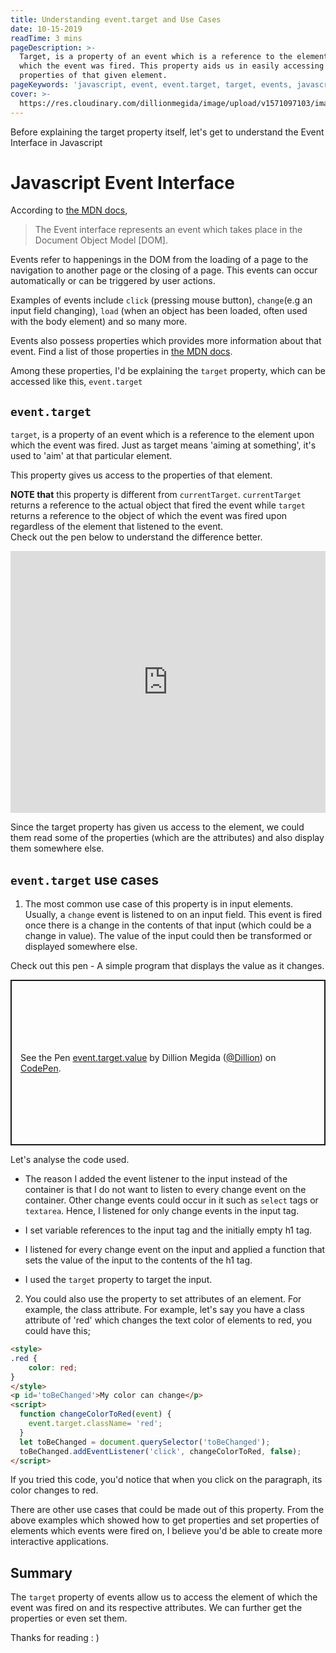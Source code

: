 ```yaml
---
title: Understanding event.target and Use Cases
date: 10-15-2019
readTime: 3 mins
pageDescription: >-
  Target, is a property of an event which is a reference to the element upon
  which the event was fired. This property aids us in easily accessing the
  properties of that given element.
pageKeywords: 'javascript, event, event.target, target, events, javascript events'
cover: >-
  https://res.cloudinary.com/dillionmegida/image/upload/v1571097103/images/blogs_cover/understanding-event.target_o5l0cq.jpg
---
```

Before explaining the target property itself, let's get to understand the Event Interface in Javascript

# Javascript Event Interface

According to [the MDN docs](https://developer.mozilla.org/en-US/docs/Web/API/Event),

> The Event interface represents an event which takes place in the Document Object Model \[DOM].

Events refer to happenings in the DOM from the loading of a page to the navigation to another page or the closing of a page. This events can occur automatically or can be triggered by user actions.

Examples of events include `click` (pressing mouse button), `change`(e.g an input field changing), `load` (when an object has been loaded, often used with the body element) and so many more.

Events also possess properties which provides more information about that event. Find a list of those properties in [the MDN docs](https://developer.mozilla.org/en-US/docs/Web/API/Event#Properties).

Among these properties, I'd be explaining the `target` property, which can be accessed like this, `event.target`

## `event.target`

`target`, is a property of an event which is a reference to the element upon which the event was fired. Just as target means 'aiming at something', it's used to 'aim' at that particular element.

This property gives us access to the properties of that element.

**NOTE that** this property is different from `currentTarget`. `currentTarget` returns a reference to the actual object that fired the event while `target` returns a reference to the object of which the event was fired upon regardless of the element that listened to the event.<br/>
Check out the pen below to understand the difference better.

<iframe height="419" style="width: 100%;" scrolling="no" title="currentTargetVStarget" src="https://codepen.io/Dillion/embed/MWWyvLZ?height=419&theme-id=dark&default-tab=result" frameborder="no" allowtransparency="true" allowfullscreen="true">
  See the Pen <a href='https://codepen.io/Dillion/pen/MWWyvLZ'>currentTargetVStarget</a> by Dillion Megida
  (<a href='https://codepen.io/Dillion'>@Dillion</a>) on <a href='https://codepen.io'>CodePen</a>.
</iframe>

Since the target property has given us access to the element, we could them read some of the properties (which are the attributes) and also display them somewhere else. 

## `event.target` use cases
1. The most common use case of this property is in input elements.
Usually, a `change` event is listened to on an input field. This event is fired once there is a change in the contents of that input (which could be a change in value). The value of the input could then be transformed or displayed somewhere else.

Check out this pen - A simple program that displays the value as it changes.

<p class="codepen" data-height="265" data-theme-id="dark" data-default-tab="result" data-user="Dillion" data-slug-hash="MWWyEXY" style="height: 265px; box-sizing: border-box; display: flex; align-items: center; justify-content: center; border: 2px solid; margin: 1em 0; padding: 1em;" data-pen-title="event.target.value">
  <span>See the Pen <a href="https://codepen.io/Dillion/pen/MWWyEXY">
  event.target.value</a> by Dillion Megida (<a href="https://codepen.io/Dillion">@Dillion</a>)
  on <a href="https://codepen.io">CodePen</a>.</span>
</p>
<script async src="https://static.codepen.io/assets/embed/ei.js"></script>

Let's analyse the code used.
- The reason I added the event listener to the input instead of the container is that I do not want to listen to  every change event on the container. Other change events could occur in it such as `select` tags or `textarea`. Hence, I listened for only change events in the input tag.
 
- I set variable references to the input tag and the initially empty h1 tag.

- I listened for every change event on the input and applied a function that sets the value of the input to the contents of the h1 tag.

- I used the `target` property to target the input.

2. You could also use the property to set attributes of an element. For example, the class attribute. For example, let's say you have a class attribute of 'red' which changes the text color of elements to red, you could have this;
```html
<style>
.red {
    color: red;
}
</style>
<p id='toBeChanged'>My color can change</p>
<script>
  function changeColorToRed(event) {
    event.target.className= 'red';
  }
  let toBeChanged = document.querySelector('toBeChanged');
  toBeChanged.addEventListener('click', changeColorToRed, false);
</script>
```

If you tried this code, you'd notice that when you click on the paragraph, its color changes to red.

There are other use cases that could be made out of this property. From the above examples which showed how to get properties and set properties of elements which events were fired on, I believe you'd be able to create more interactive applications.

## Summary
The `target` property of events allow us to access the element of which the event was fired on and its respective attributes. We can further get the properties or even set them.

Thanks for reading : )
